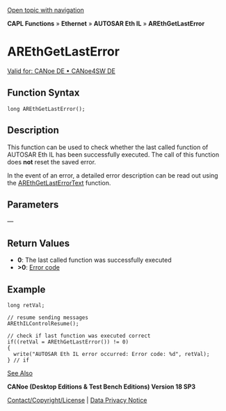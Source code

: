 [Open topic with navigation](../../../../../../CANoeDEFamily.htm#Topics/CAPLFunctions/IP/AUTOSARethIL/Functions/CAPLfunctionAREthGetLastError.md)

**CAPL Functions** » **Ethernet** » **AUTOSAR Eth IL** » **AREthGetLastError**

# AREthGetLastError

[Valid for: CANoe DE • CANoe4SW DE](../../../../Shared/FeatureAvailability.md)

## Function Syntax

```plaintext
long AREthGetLastError();
```

## Description

This function can be used to check whether the last called function of AUTOSAR Eth IL has been successfully executed. The call of this function does **not** reset the saved error.

In the event of an error, a detailed error description can be read out using the [AREthGetLastErrorText](CAPLfunctionAREthGetLastErrorText.md) function.

## Parameters

—

## Return Values

- **0**: The last called function was successfully executed
- **>0**: [Error code](../CAPLfunctionsAREthILErrorCodes.md)

## Example

```plaintext
long retVal;

// resume sending messages
AREthILControlResume();

// check if last function was executed correct
if((retVal = AREthGetLastError()) != 0)
{
  write("AUTOSAR Eth IL error occurred: Error code: %d", retVal);
} // if
```

[See Also](javascript:void(0);)

**CANoe (Desktop Editions & Test Bench Editions) Version 18 SP3**

[Contact/Copyright/License](../../../../Shared/ContactCopyrightLicense.md) | [Data Privacy Notice](https://www.vector.com/int/en/company/get-info/privacy-policy/)
